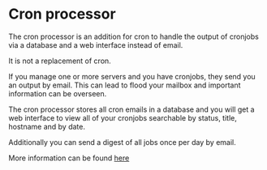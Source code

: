 # Cron processor

The cron processor is an addition for cron to handle the output of cronjobs 
via a database and a web interface instead of email.

It is not a replacement of cron. 

If you manage one or more servers and you have cronjobs, 
they send you an output by email. 
This can lead to flood your mailbox and important information can be overseen.

The cron processor stores all cron emails in a database 
and you will get a web interface to view all of your cronjobs 
searchable by status, title, hostname and by date.

Additionally you can send a digest of all jobs once per day by email.

More information can be found <a href="https://github.com/virtexxa/cronprocessor/wiki">here</a>
